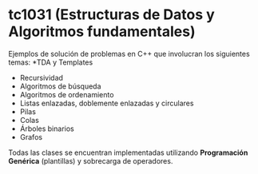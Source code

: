 # tc1031 (Estructuras de Datos y Algoritmos fundamentales)
Ejemplos de solución de problemas en C++ que involucran los siguientes temas:
*TDA y Templates
* Recursividad
* Algoritmos de búsqueda
* Algoritmos de ordenamiento
* Listas enlazadas, doblemente enlazadas y circulares
* Pilas
* Colas
* Árboles binarios
* Grafos

Todas las clases se encuentran implementadas utilizando **Programación Genérica** (plantillas) y sobrecarga de operadores.
